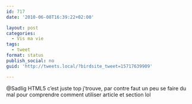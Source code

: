 ```yaml
---
id: 717
date: '2010-06-08T16:39:22+02:00'

layout: post
categories:
  - Vis ma vie
tags:
  - tweet
format: status
publish_social: no
guid: 'http://tweets.local/?birdsite_tweet=15717639909'

---
```


@Sadlig HTML5 c’est juste top j’trouve, par contre faut un peu se faire du mal pour comprendre comment utiliser article et section lol